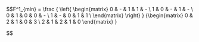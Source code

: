 

$$F^1_{min} = 
\frac
{
\left\{
\begin{matrix}
0 & - & 1 & 1 & - \\
1 & 0 & - & 1 & - \\
0 & 1 & 0 & 0 & - \\
1 & - & 0 & 1 & 1 \\
\end{matrix}
\right\}
}
{\begin{matrix}
0 & 2 & 1 & 0 & 3 \\
2 & 1 & 2 & 1 & 0
\end{matrix}
}

$$
